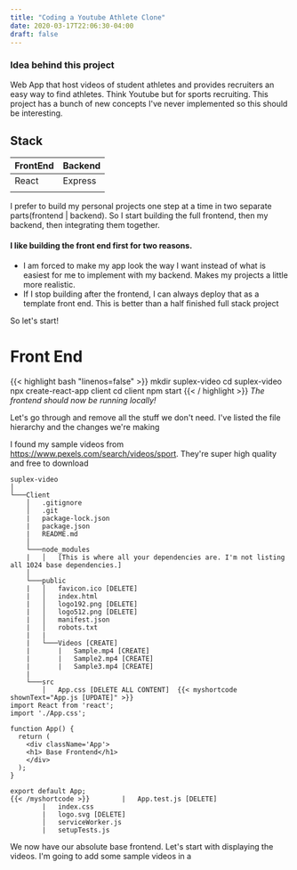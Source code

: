 ```yaml
---
title: "Coding a Youtube Athlete Clone"
date: 2020-03-17T22:06:30-04:00
draft: false
---
```


### Idea behind this project
Web App that host videos of student athletes and provides recruiters an easy way to find athletes. Think Youtube but for sports recruiting. 
This project has a bunch of new concepts I've never implemented so this should be interesting. 

## Stack 

| FrontEnd   | Backend |
|------------|------------|
| React      | Express    |
|            |            |

I prefer to build my personal projects one step at a time in two separate parts(frontend | backend). 
So I start building the full frontend, then my backend, then integrating them together.

#### I like building the front end first for two reasons.
* I am forced to make my app look the way I want instead of what is easiest for me to implement with my backend. Makes my projects a little more realistic.
* If I stop building after the frontend, I can always deploy that as a template front end. This is better than a half finished full stack project

So let's start! 
# Front End

{{< highlight bash "linenos=false" >}}
    mkdir suplex-video
    cd suplex-video
    npx create-react-app client
    cd client
    npm start
{{< / highlight >}}
*The frontend should now be running locally!*

Let's go through and remove all the stuff we don't need. 
I've listed the file hierarchy and the changes we're making

I found my sample videos from https://www.pexels.com/search/videos/sport. They're super high quality and free to download

```
suplex-video 
│
└───Client
    │   .gitignore
    │   .git
    |   package-lock.json
    |   package.json
    |   README.md
    │
    └───node_modules
    |   │   [This is where all your dependencies are. I'm not listing all 1024 base dependencies.]
    │
    └───public 
    |   │   favicon.ico [DELETE]
    |   │   index.html
    |   │   logo192.png [DELETE]
    |   │   logo512.png [DELETE]
    |   │   manifest.json
    |   │   robots.txt
    |   |
    |   └───Videos [CREATE]
    |       |   Sample.mp4 [CREATE]
    |       |   Sample2.mp4 [CREATE]
    |       |   Sample3.mp4 [CREATE]   
    |
    └───src
        │   App.css [DELETE ALL CONTENT]  {{< myshortcode shownText="App.js [UPDATE]" >}}
import React from 'react';
import './App.css';

function App() {
  return (
    <div className='App'>
    <h1> Base Frontend</h1>
    </div>
  );
}

export default App;
{{< /myshortcode >}}        |   App.test.js [DELETE]
        |   index.css
        |   logo.svg [DELETE]
        │   serviceWorker.js
        |   setupTests.js
```

We now have our absolute base frontend. Let's start with displaying the videos. 
I'm going to add some sample videos in a 